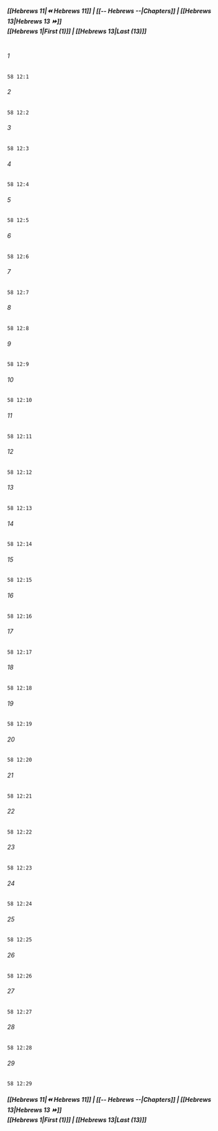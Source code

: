 
##### **[[Hebrews 11|⏪ Hebrews 11]] | [[-- Hebrews --|Chapters]] | [[Hebrews 13|Hebrews 13 ⏩]]**<br>**[[Hebrews 1|First (1)]] | [[Hebrews 13|Last (13)]]**<br><br>

###### 1
``` verse
58 12:1
```
###### 2
``` verse
58 12:2
```
###### 3
``` verse
58 12:3
```
###### 4
``` verse
58 12:4
```
###### 5
``` verse
58 12:5
```
###### 6
``` verse
58 12:6
```
###### 7
``` verse
58 12:7
```
###### 8
``` verse
58 12:8
```
###### 9
``` verse
58 12:9
```
###### 10
``` verse
58 12:10
```
###### 11
``` verse
58 12:11
```
###### 12
``` verse
58 12:12
```
###### 13
``` verse
58 12:13
```
###### 14
``` verse
58 12:14
```
###### 15
``` verse
58 12:15
```
###### 16
``` verse
58 12:16
```
###### 17
``` verse
58 12:17
```
###### 18
``` verse
58 12:18
```
###### 19
``` verse
58 12:19
```
###### 20
``` verse
58 12:20
```
###### 21
``` verse
58 12:21
```
###### 22
``` verse
58 12:22
```
###### 23
``` verse
58 12:23
```
###### 24
``` verse
58 12:24
```
###### 25
``` verse
58 12:25
```
###### 26
``` verse
58 12:26
```
###### 27
``` verse
58 12:27
```
###### 28
``` verse
58 12:28
```
###### 29
``` verse
58 12:29
```

##### **[[Hebrews 11|⏪ Hebrews 11]] | [[-- Hebrews --|Chapters]] | [[Hebrews 13|Hebrews 13 ⏩]]**<br>**[[Hebrews 1|First (1)]] | [[Hebrews 13|Last (13)]]**
